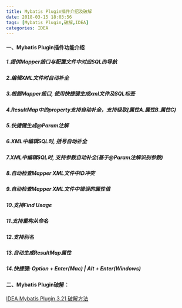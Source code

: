 ```yaml
---
title: Mybatis Plugin插件介绍及破解
date: 2018-03-15 18:03:56
tags: [Mybatis Plugin,破解,IDEA]
categories: IDEA
---
```


#### 一、Mybatis Plugin插件功能介绍

<!--more-->

##### 1.提供Mapper接口与配置文件中对应SQL的导航

##### 2.编辑XML文件时自动补全

##### 3.根据Mapper接口, 使用快捷键生成xml文件及SQL标签

##### 4.ResultMap中的property支持自动补全，支持级联(属性A.属性B.属性C)

##### 5.快捷键生成@Param注解

##### 6.XML中编辑SQL时, 括号自动补全

##### 7.XML中编辑SQL时, 支持参数自动补全(基于@Param注解识别参数)

##### 8.自动检查Mapper XML文件中ID冲突

##### 9.自动检查Mapper XML文件中错误的属性值

##### 10.支持Find Usage

##### 11.支持重构从命名

##### 12.支持别名

##### 13.自动生成ResultMap属性

##### 14.快捷键: Option + Enter(Mac) | Alt + Enter(Windows)

#### 二、Mybatis Plugin破解：

[IDEA Mybatis Plugin 3.21 破解方法](https://www.awei.org/2017/11/08/idea-mybatis-plugin-3-21-po-jie-fang-fa/)